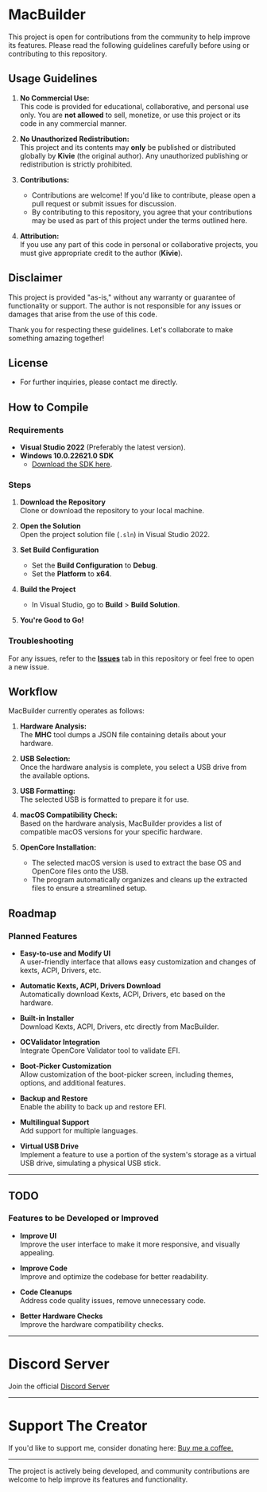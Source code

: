 # MacBuilder

This project is open for contributions from the community to help improve its features. Please read the following guidelines carefully before using or contributing to this repository.

## Usage Guidelines

1. **No Commercial Use:**  
   This code is provided for educational, collaborative, and personal use only. You are **not allowed** to sell, monetize, or use this project or its code in any commercial manner.

2. **No Unauthorized Redistribution:**  
   This project and its contents may **only** be published or distributed globally by **Kivie** (the original author). Any unauthorized publishing or redistribution is strictly prohibited.

3. **Contributions:**  
   - Contributions are welcome! If you'd like to contribute, please open a pull request or submit issues for discussion.  
   - By contributing to this repository, you agree that your contributions may be used as part of this project under the terms outlined here.

4. **Attribution:**  
   If you use any part of this code in personal or collaborative projects, you must give appropriate credit to the author (**Kivie**). 

## Disclaimer

This project is provided "as-is," without any warranty or guarantee of functionality or support. The author is not responsible for any issues or damages that arise from the use of this code.

Thank you for respecting these guidelines. Let's collaborate to make something amazing together!

## License
- For further inquiries, please contact me directly.

## How to Compile

### Requirements
- **Visual Studio 2022** (Preferably the latest version).  
- **Windows 10.0.22621.0 SDK**  
  - [Download the SDK here](https://developer.microsoft.com/en-us/windows/downloads/windows-10-sdk/).  

### Steps
1. **Download the Repository**  
   Clone or download the repository to your local machine.  

2. **Open the Solution**  
   Open the project solution file (`.sln`) in Visual Studio 2022.  

3. **Set Build Configuration**  
   - Set the **Build Configuration** to **Debug**.  
   - Set the **Platform** to **x64**.  

4. **Build the Project**  
   - In Visual Studio, go to **Build** > **Build Solution**.  

5. **You're Good to Go!**  

### Troubleshooting
For any issues, refer to the **[Issues](../../issues)** tab in this repository or feel free to open a new issue.  

## Workflow

MacBuilder currently operates as follows:

1. **Hardware Analysis:**  
   The **MHC** tool dumps a JSON file containing details about your hardware.  

2. **USB Selection:**  
   Once the hardware analysis is complete, you select a USB drive from the available options.  

3. **USB Formatting:**  
   The selected USB is formatted to prepare it for use.  

4. **macOS Compatibility Check:**  
   Based on the hardware analysis, MacBuilder provides a list of compatible macOS versions for your specific hardware.  

5. **OpenCore Installation:**  
   - The selected macOS version is used to extract the base OS and OpenCore files onto the USB.  
   - The program automatically organizes and cleans up the extracted files to ensure a streamlined setup.  

## Roadmap

### Planned Features
- **Easy-to-use and Modify UI**  
  A user-friendly interface that allows easy customization and changes of kexts, ACPI, Drivers, etc.

- **Automatic Kexts, ACPI, Drivers Download**  
  Automatically download Kexts, ACPI, Drivers, etc based on the hardware.

- **Built-in Installer**  
  Download Kexts, ACPI, Drivers, etc directly from MacBuilder.

- **OCValidator Integration**  
  Integrate OpenCore Validator tool to validate EFI.

- **Boot-Picker Customization**  
  Allow customization of the boot-picker screen, including themes, options, and additional features.

- **Backup and Restore**  
  Enable the ability to back up and restore EFI.

- **Multilingual Support**  
  Add support for multiple languages.

- **Virtual USB Drive**  
  Implement a feature to use a portion of the system's storage as a virtual USB drive, simulating a physical USB stick.

---

## TODO

### Features to be Developed or Improved
- **Improve UI**  
  Improve the user interface to make it more responsive, and visually appealing.

- **Improve Code**  
  Improve and optimize the codebase for better readability.

- **Code Cleanups**  
  Address code quality issues, remove unnecessary code.

- **Better Hardware Checks**  
  Improve the hardware compatibility checks.

---

# Discord Server
Join the official [Discord Server](https://discord.gg/7FhHhjm9uu)

---

# Support The Creator
If you'd like to support me, consider donating here: [Buy me a coffee.](https://buymeacoffee.com/kiviedev)

---
The project is actively being developed, and community contributions are welcome to help improve its features and functionality.


